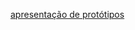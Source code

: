<a href="https://www.figma.com/file/SBARwoiWp7akUbUsjCUnCw/Untitled?node-id=0-1">apresentação de protótipos</a>
